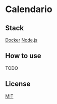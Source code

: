 # Calendario

## Stack

[Docker](https://www.docker.com/)
[Node.js](https://nodejs.org/en/)

## How to use

TODO

## License

[MIT](./LICENSE)
